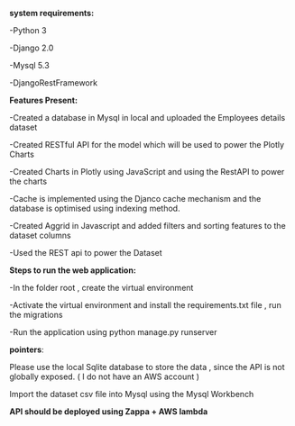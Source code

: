 
**system requirements:**

-Python 3

-Django 2.0

-Mysql 5.3

-DjangoRestFramework

**Features Present:**

-Created a database in Mysql in local and uploaded the Employees details dataset

-Created RESTful API for the model which will be used to power the Plotly Charts 

-Created Charts in Plotly using JavaScript and using the RestAPI to power the charts

-Cache is implemented using the Djanco cache mechanism and the database is optimised using indexing method.

-Created Aggrid in Javascript and added filters and sorting features to the dataset columns

-Used the REST api to power the Dataset

**Steps to run the web application:**


-In the folder root , create the virtual environment


-Activate the virtual environment and install the requirements.txt file , run the migrations 


-Run the application using python manage.py runserver

**pointers**:

Please use the local Sqlite database to store the data , since the API is not globally exposed. ( I do not have an AWS account )

Import the dataset csv file into Mysql using the Mysql Workbench 

**API should be deployed using Zappa + AWS lambda**
